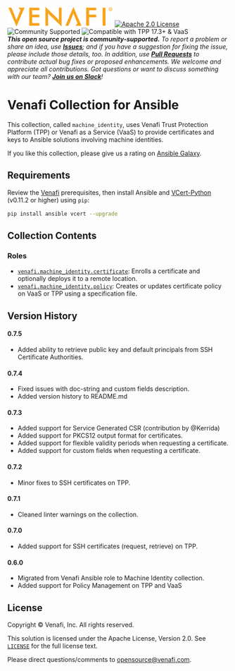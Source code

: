 ![Venafi](Venafi_logo.png)
[![Apache 2.0 License](https://img.shields.io/badge/License-Apache%202.0-blue.svg)](https://opensource.org/licenses/Apache-2.0)
![Community Supported](https://img.shields.io/badge/Support%20Level-Community-brightgreen)
![Compatible with TPP 17.3+ & VaaS](https://img.shields.io/badge/Compatibility-TPP%2017.3+%20%26%20VaaS-f9a90c)  
_**This open source project is community-supported.** To report a problem or share an idea, use
**[Issues](../../issues)**; and if you have a suggestion for fixing the issue, please include those details, too.
In addition, use **[Pull Requests](../../pulls)** to contribute actual bug fixes or proposed enhancements.
We welcome and appreciate all contributions. Got questions or want to discuss something with our team?
**[Join us on Slack](https://join.slack.com/t/venafi-integrations/shared_invite/zt-i8fwc379-kDJlmzU8OiIQOJFSwiA~dg)**!_

# Venafi Collection for Ansible

This collection, called `machine_identity`, uses Venafi Trust Protection Platform (TPP) or Venafi as a Service (VaaS)
to provide certificates and keys to Ansible solutions involving machine identities.

If you like this collection, please give us a rating on [Ansible Galaxy](https://galaxy.ansible.com/venafi/machine_identity).

## Requirements

Review the [Venafi](https://github.com/Venafi/vcert-python#prerequisites-for-using-with-trust-protection-platform)
prerequisites, then install Ansible and [VCert-Python](https://github.com/Venafi/vcert-python) (v0.11.2 or higher) using `pip`:
```sh
pip install ansible vcert --upgrade
```

## Collection Contents

### Roles

- [`venafi.machine_identity.certificate`](roles/certificate/README.md): Enrolls a certificate and optionally deploys it to a remote location.
- [`venafi.machine_identity.policy`](roles/policy/README.md): Creates or updates certificate policy on VaaS or TPP using a specification file.

## Version History

#### 0.7.5
 * Added ability to retrieve public key and default principals from SSH Certificate Authorities.
#### 0.7.4
 * Fixed issues with doc-string and custom fields description.
 * Added version history to README.md
#### 0.7.3
 * Added support for Service Generated CSR (contribution by @Kerrida)
 * Added support for PKCS12 output format for certificates. 
 * Added support for flexible validity periods when requesting a certificate. 
 * Added support for custom fields when requesting a certificate.
#### 0.7.2
 * Minor fixes to SSH certificates on TPP.
#### 0.7.1
 * Cleaned linter warnings on the collection.
#### 0.7.0
 * Added support for SSH certificates (request, retrieve) on TPP.
#### 0.6.0
 * Migrated from Venafi Ansible role to Machine Identity collection. 
 * Added support for Policy Management on TPP and VaaS

## License

Copyright &copy; Venafi, Inc. All rights reserved.

This solution is licensed under the Apache License, Version 2.0. See [`LICENSE`](LICENSE) for the full license text.

Please direct questions/comments to opensource@venafi.com.
